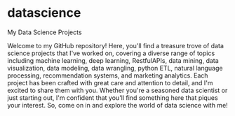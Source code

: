 # datascience
My Data Science Projects

Welcome to my GitHub repository! Here, you'll find a treasure trove of data science projects that I've worked on, covering a diverse range of topics including machine learning, deep learning, RestfulAPIs, data mining, data visualization, data modeling, data wrangling, python ETL, natural language processing, recommendation systems, and marketing analytics. Each project has been crafted with great care and attention to detail, and I'm excited to share them with you. Whether you're a seasoned data scientist or just starting out, I'm confident that you'll find something here that piques your interest. So, come on in and explore the world of data science with me!
